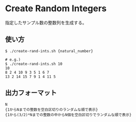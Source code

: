 # Create Random Integers
指定したサンプル数の整数列を生成する。

## 使い方
```
$ ./create-rand-ints.sh {natural_number}

# e.g.)
$ ./create-rand-ints.sh 10
10
8 2 4 10 9 3 5 1 6 7
13 2 14 15 7 9 1 4 11 5
```

## 出力フォーマット
```
N
{1からNまでの整数を空白区切りのランダムな順で表示}
{1から(3/2)*Nまでの整数の中からN個を空白区切りでランダムな順で表示}
```
